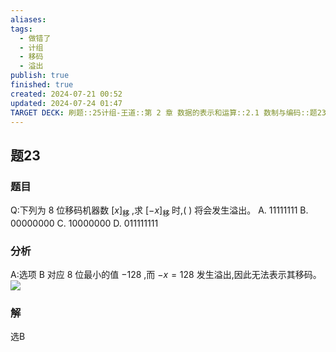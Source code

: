 ```yaml
---
aliases: 
tags:
  - 做错了
  - 计组
  - 移码
  - 溢出
publish: true
finished: true
created: 2024-07-21 00:52
updated: 2024-07-24 01:47
TARGET DECK: 刷题::25计组-王道::第 2 章 数据的表示和运算::2.1 数制与编码::题23
---
```


## 题23
### 题目
Q:下列为 8 位移码机器数 ${\lbrack x\rbrack }_{\text{移 }}$ ,求 ${\lbrack -x\rbrack }_{\text{移 }}$ 时,( ) 将会发生溢出。
A. 11111111 B. 00000000 C. 10000000 D. 011111111
### 分析
A:选项 $\mathrm{B}$ 对应 8 位最小的值 $- {128}$ ,而 $- x = {128}$ 发生溢出,因此无法表示其移码。
![](https://img.hwenyi.tech/202407240147333.webp)
### 解
选B

